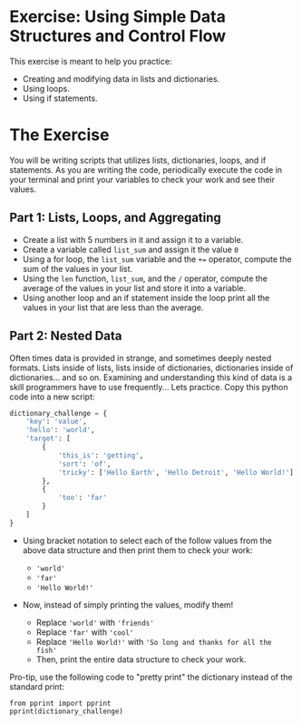 # Exercise: Using Simple Data Structures and Control Flow

This exercise is meant to help you practice:

* Creating and modifying data in lists and dictionaries.
* Using loops.
* Using if statements.

# The Exercise

You will be writing scripts that utilizes lists, dictionaries, loops, and if statements. As you are writing the code, periodically execute the code in your terminal and print your variables to check your work and see their values.

## Part 1: Lists, Loops, and Aggregating

* Create a list with 5 numbers in it and assign it to a variable.
* Create a variable called `list_sum` and assign it the value `0`
* Using a for loop, the `list_sum` variable and the `+=` operator, compute the sum of the values in your list.
* Using the `len` function, `list_sum`, and the `/` operator, compute the average of the values in your list and store it into a variable.
* Using another loop and an if statement inside the loop print all the values in your list that are less than the average.

## Part 2: Nested Data

Often times data is provided in strange, and sometimes deeply nested formats. Lists inside of lists, lists inside of dictionaries, dictionaries inside of dictionaries... and so on. Examining and understanding this kind of data is a skill programmers have to use frequently... Lets practice. Copy this python code into a new script:

```python
dictionary_challenge = {
    'key': 'value',
    'hello': 'world',
    'target': [
        {
            'this_is': 'getting',
            'sort': 'of',
            'tricky': ['Hello Earth', 'Hello Detroit', 'Hello World!']
        },
        {
            'too': 'far'
        }
    ]
}
```

* Using bracket notation to select each of the follow values from the above data structure and then print them to check your work:
    * `'world'`
    * `'far'`
    * `'Hello World!'`

* Now, instead of simply printing the values, modify them!
    * Replace `'world'` with `'friends'`
    * Replace `'far'` with `'cool'`
    * Replace `'Hello World!'` with `'So long and thanks for all the fish'`
    * Then, print the entire data structure to check your work.

Pro-tip, use the following code to "pretty print" the dictionary instead of the standard print:

```
from pprint import pprint
pprint(dictionary_challenge)
```